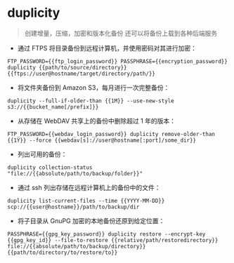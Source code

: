 # duplicity

> 创建增量，压缩，加密和版本化备份
> 还可以将备份上载到各种后端服务

- 通过 FTPS 将目录备份到远程计算机，并使用密码对其进行加密：

`FTP_PASSWORD={{ftp_login_password}} PASSPHRASE={{encryption_password}} duplicity {{path/to/source/directory}} {{ftps://user@hostname/target/directory/path/}}`

- 将文件夹备份到 Amazon S3，每月进行一次完整备份：

`duplicity --full-if-older-than {{1M}} --use-new-style s3://{{bucket_name[/prefix]}}`

- 从存储在 WebDAV 共享上的备份中删除超过 1 年的版本：

`FTP_PASSWORD={{webdav_login_password}} duplicity remove-older-than {{1Y}} --force {{webdav[s]://user@hostname[:port]/some_dir}}`

- 列出可用的备份：

`duplicity collection-status "file://{{absolute/path/to/backup/folder}}"`

- 通过 ssh 列出存储在远程计算机上的备份中的文件：

`duplicity list-current-files --time {{YYYY-MM-DD}} scp://{{user@hostname}}/path/to/backup/dir`

- 将子目录从 GnuPG 加密的本地备份还原到给定位置：

`PASSPHRASE={{gpg_key_password}} duplicity restore --encrypt-key {{gpg_key_id}} --file-to-restore {{relative/path/restoredirectory}} file://{{absolute/path/to/backup/directory}} {{path/to/directory/to/restore/to}}`

[#]: contributors: ([琳小梁]，[潘潘])